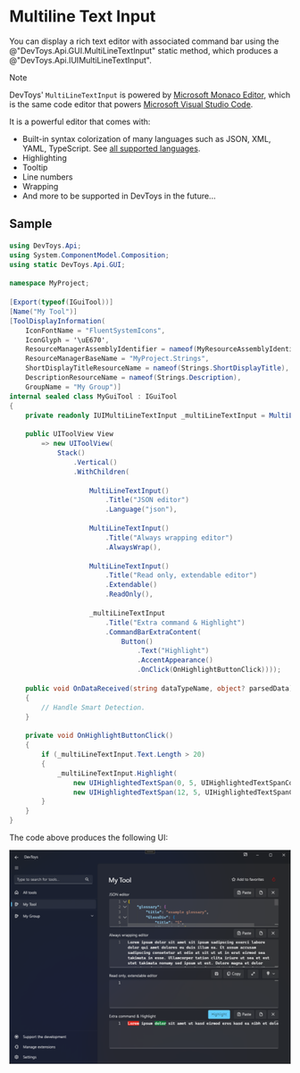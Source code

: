 # Multiline Text Input

You can display a rich text editor with associated command bar using the @"DevToys.Api.GUI.MultiLineTextInput" static method, which produces a @"DevToys.Api.IUIMultiLineTextInput".

>[!NOTE]
>DevToys' `MultiLineTextInput` is powered by [Microsoft Monaco Editor](https://microsoft.github.io/monaco-editor/), which is the same code editor that powers [Microsoft Visual Studio Code](https://code.visualstudio.com/).

It is a powerful editor that comes with:
- Built-in syntax colorization of many languages such as JSON, XML, YAML, TypeScript. See [all supported languages](https://github.com/microsoft/monaco-editor/tree/main/src/basic-languages).
- Highlighting
- Tooltip
- Line numbers
- Wrapping
- And more to be supported in DevToys in the future...

## Sample

```csharp
using DevToys.Api;
using System.ComponentModel.Composition;
using static DevToys.Api.GUI;

namespace MyProject;

[Export(typeof(IGuiTool))]
[Name("My Tool")]
[ToolDisplayInformation(
    IconFontName = "FluentSystemIcons",
    IconGlyph = '\uE670',
    ResourceManagerAssemblyIdentifier = nameof(MyResourceAssemblyIdentifier),
    ResourceManagerBaseName = "MyProject.Strings",
    ShortDisplayTitleResourceName = nameof(Strings.ShortDisplayTitle),
    DescriptionResourceName = nameof(Strings.Description),
    GroupName = "My Group")]
internal sealed class MyGuiTool : IGuiTool
{
    private readonly IUIMultiLineTextInput _multiLineTextInput = MultiLineTextInput();

    public UIToolView View
        => new UIToolView(
            Stack()
                .Vertical()
                .WithChildren(

                    MultiLineTextInput()
                        .Title("JSON editor")
                        .Language("json"),

                    MultiLineTextInput()
                        .Title("Always wrapping editor")
                        .AlwaysWrap(),

                    MultiLineTextInput()
                        .Title("Read only, extendable editor")
                        .Extendable()
                        .ReadOnly(),

                    _multiLineTextInput
                        .Title("Extra command & Highlight")
                        .CommandBarExtraContent(
                            Button()
                                .Text("Highlight")
                                .AccentAppearance()
                                .OnClick(OnHighlightButtonClick))));

    public void OnDataReceived(string dataTypeName, object? parsedData)
    {
        // Handle Smart Detection.
    }

    private void OnHighlightButtonClick()
    {
        if (_multiLineTextInput.Text.Length > 20)
        {
            _multiLineTextInput.Highlight(
                new UIHighlightedTextSpan(0, 5, UIHighlightedTextSpanColor.Red),
                new UIHighlightedTextSpan(12, 5, UIHighlightedTextSpanColor.Green));
        }
    }
}
```

The code above produces the following UI:

![DevToys - My Tool - Multiline Text Input](assets/multiline-text-input.png)